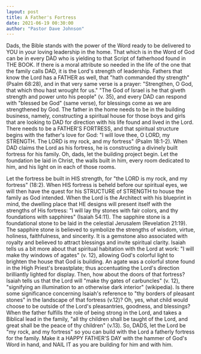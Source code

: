 ```yaml
---
layout: post
title: A Father's Fortress
date: 2021-06-19 00:30:00
author: "Pastor Dave Johnson"
---
```


Dads, the Bible stands with the power of the Word ready to be delivered to YOU in your loving leadership in the home. That which is in the Word of God can be in every DAD who is yielding to that Script of fatherhood found in THE BOOK. If there is a moral attribute so needed in the life of the one that the family calls DAD, it is the Lord's strength of leadership. Fathers that know the Lord has a FATHER as well, that "hath commanded thy strength" (Psalm 68:28), and in that very same verse is a prayer: "Strengthen, O God, that which thou hast wrought for us." "The God of Israel is he that giveth strength and power unto his people" (v. 35), and every DAD can respond with "blessed be God" (same verse), for blessings come as we are strengthened by God. The father in the home needs to be in the building business, namely, constructing a spiritual house for those boys and girls that are looking to DAD for direction with his life found and lived in the Lord. There needs to be a FATHER'S FORTRESS, and that spiritual structure begins with the father's love for God: "I will love thee, O LORD, my STRENGTH. The LORD is my rock, and my fortress" (Psalm 18:1-2). When DAD claims the Lord as his fortress, he is constructing a divinely built fortress for his family. Oh, dads, let the building project begin. Let the foundation be laid in Christ, the walls built in him, every room dedicated to him, and his light on in each of those rooms.

Let the fortress be built in HIS strength, for "the LORD is my rock, and my fortress" (18:2). When HIS fortress is beheld before our spiritual eyes, we will then have the quest for his STRUCTURE of STRENGTH to house the family as God intended. When the Lord is the Architect with his blueprint in mind, the dwelling place that HE designs will present itself with the strengths of His fortress: "I will lay thy stones with fair colors, and thy foundations with sapphires" (Isaiah 54:11). The sapphire stone is a foundational stone to be laid in the celestial Jerusalem (Revelation 21:19). The sapphire stone is believed to symbolize the strengths of wisdom, virtue, holiness, faithfulness, and sincerity. It is a gemstone also associated with royalty and believed to attract blessings and invite spiritual clarity. Isaiah tells us a bit more about that spiritual habitation with the Lord at work: "I will make thy windows of agates" (v. 12), allowing God's colorful light to brighten the house that God is building. An agate was a colorful stone found in the High Priest's breastplate; thus accentuating the Lord's direction brilliantly lighted for display. Then, how about the doors of that fortress? Isaiah tells us that the Lord will "make thy gates of carbuncles" (v. 12), "signifying an illumination to an otherwise dark interior" (wikipedia). Is there some significance concerning Isaiah's reference to "thy borders of pleasant stones" in the landscape of that fortress (v.12)? Oh, yes, what child would choose to be outside of the Lord's pleasantries, goodness, and blessings? When the father fulfills the role of being strong in the Lord, and takes a Biblical lead in the family, "all thy children shall be taught of the Lord, and great shall be the peace of thy children" (v.13). So, DADS, let the Lord be "my rock, and my fortress" so you can build with the Lord a fatherly fortress for the family. Make it a HAPPY FATHER'S DAY with the hammer of God's Word in hand, and NAIL IT as you are building for him and with him.
